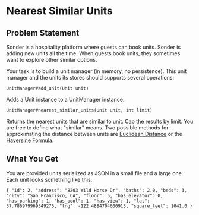 # Nearest Similar Units

## Problem Statement
Sonder is a hospitality platform where guests can book units. Sonder is adding new units all the time. When guests book units, they sometimes want to explore other similar options.

Your task is to build a unit manager (in memory, no persistence). This unit manager and the units its stores should supports several operations:

    UnitManager#add_unit(Unit unit)

Adds a Unit instance to a UnitManager instance.

    UnitManager#nearest_similar_units(Unit unit, int limit)

Returns the nearest units that are similar to unit. Cap the results by limit. You are free to define what "similar" means.
Two possible methods for approximating the distance between units are [Euclidean Distance](https://en.wikipedia.org/wiki/Euclidean_distance) or the [Haversine Formula](https://en.wikipedia.org/wiki/Haversine_formula).

## What You Get
You are provided units serialized as JSON in a small file and a large one. Each unit looks something like this:

    { "id": 2, "address": "8203 Wild Horse Dr", "baths": 2.0, "beds": 3, "city": "San Francisco, CA", "floor": 5, "has_elevator": 0, "has_parking": 1, "has_pool": 1, "has_view": 1, "lat": 37.786979969349275, "lng": -122.4884704600913, "square_feet": 1041.0 }